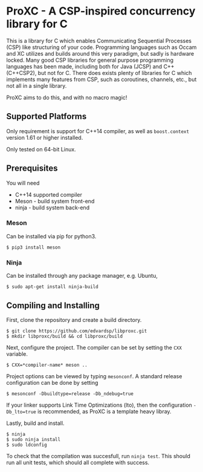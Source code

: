 # ProXC - A CSP-inspired concurrency library for C

This is a library for C which enables Communicating Sequential Processes (CSP) like structuring of your code.
Programming languages such as Occam and XC utilizes and builds around this very paradigm, but sadly is hardware locked.
Many good CSP libraries for general purpose programming languages has been made, including both for Java (JCSP) and C++ (C++CSP2), but not for C.
There does exists plenty of libraries for C which implements many features from CSP, such as coroutines, channels, etc., but not all in a single library.

ProXC aims to do this, and with no macro magic!

## Supported Platforms

Only requirement is support for C++14 compiler, as well as `boost.context` version 1.61 or higher installed.

Only tested on 64-bit Linux.

## Prerequisites

You will need

* C++14 supported compiler
* Meson - build system front-end
* ninja - build system back-end

### Meson

Can be installed via pip for python3.

    $ pip3 install meson

### Ninja

Can be installed through any package manager, e.g. Ubuntu,

    $ sudo apt-get install ninja-build

## Compiling and Installing

First, clone the repository and create a build directory.

    $ git clone https://github.com/edvardsp/libproxc.git
    $ mkdir libproxc/build && cd libproxc/build

Next, configure the project. The compiler can be set by setting the `CXX` variable.

    $ CXX=*compiler-name* meson ..

Project options can be viewed by typing `mesonconf`. A standard release configuration can be done by setting

    $ mesonconf -Dbuildtype=release -Db_ndebug=true

If your linker supports Link Time Optimizations (lto), then the configuration `-Db_lto=true` is recommended, as ProXC is a template heavy libray.

Lastly, build and install.

    $ ninja
    $ sudo ninja install
    $ sudo ldconfig

To check that the compilation was succesfull, run `ninja test`. This should run all unit tests, which should all complete with success.

